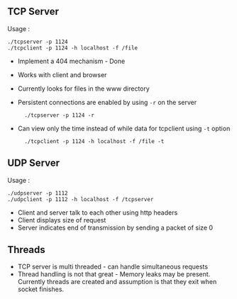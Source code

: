 ## TCP Server
Usage : 

    ./tcpserver -p 1124
    ./tcpclient -p 1124 -h localhost -f /file


- Implement a 404 mechanism  - Done
- Works with client and browser
- Currently looks for files in the www directory
- Persistent connections are enabled by using `-r` on the server

        ./tcpserver -p 1124 -r
        
- Can view only the time instead of while data for tcpclient using `-t` option
  
        ./tcpclient -p 1124 -h localhost -f /file -t


## UDP Server
Usage :

    ./udpserver -p 1112
    ./udpclient -p 1112 -h localhost -f /tcpserver
    
- Client and server talk to each other using http headers 
- Client displays size of request 
- Server indicates end of transmission by sending a packet of size 0

## Threads

- TCP server is multi threaded - can handle simultaneous requests
- Thread handling is not that great - Memory leaks may be present. Currently threads are created and assumption is that they exit when socket finishes.
